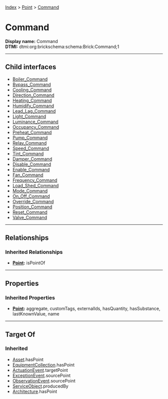[Index](../../index.md) > [Point](../Point.md) > [Command](#)
# Command

**Display name:** Command<br />
**DTMI:** dtmi:org:brickschema:schema:Brick:Command;1

---

## Child interfaces
* [Boiler_Command](Boiler_Command.md)
* [Bypass_Command](Bypass_Command.md)
* [Cooling_Command](Cooling_Command.md)
* [Direction_Command](Direction_Command.md)
* [Heating_Command](Heating_Command.md)
* [Humidify_Command](Humidify_Command.md)
* [Lead_Lag_Command](Lead_Lag_Command.md)
* [Light_Command](Light_Command.md)
* [Luminance_Command](Luminance_Command.md)
* [Occupancy_Command](Occupancy_Command.md)
* [Preheat_Command](Preheat_Command.md)
* [Pump_Command](Pump_Command.md)
* [Relay_Command](Relay_Command.md)
* [Speed_Command](Speed_Command.md)
* [Tint_Command](Tint_Command.md)
* [Damper_Command](Damper_Command/Damper_Command.md)
* [Disable_Command](Disable_Command/Disable_Command.md)
* [Enable_Command](Enable_Command/Enable_Command.md)
* [Fan_Command](Fan_Command/Fan_Command.md)
* [Frequency_Command](Frequency_Command/Frequency_Command.md)
* [Load_Shed_Command](Load_Shed_Command/Load_Shed_Command.md)
* [Mode_Command](Mode_Command/Mode_Command.md)
* [On_Off_Command](On_Off_Command/On_Off_Command.md)
* [Override_Command](Override_Command/Override_Command.md)
* [Position_Command](Position_Command/Position_Command.md)
* [Reset_Command](Reset_Command/Reset_Command.md)
* [Valve_Command](Valve_Command/Valve_Command.md)

---

## Relationships

### Inherited Relationships
* **[Point](../Point.md):** isPointOf

---

## Properties

### Inherited Properties
* **[Point](../Point.md):** aggregate, customTags, externalIds, hasQuantity, hasSubstance, lastKnownValue, name

---

## Target Of
### Inherited
* [Asset](../../Asset/Asset.md).hasPoint
* [EquipmentCollection](../../Collection/EquipmentCollection.md).hasPoint
* [ActuationEvent](../../Event/PointEvent/ActuationEvent.md).targetPoint
* [ExceptionEvent](../../Event/PointEvent/ExceptionEvent.md).sourcePoint
* [ObservationEvent](../../Event/PointEvent/ObservationEvent.md).sourcePoint
* [ServiceObject](../../Information/ServiceObject/ServiceObject.md).producedBy
* [Architecture](../../Space/Architecture/Architecture.md).hasPoint

